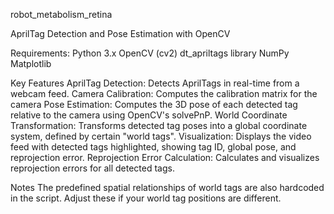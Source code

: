 robot_metabolism_retina

AprilTag Detection and Pose Estimation with OpenCV

Requirements:
Python 3.x
OpenCV (cv2)
dt_apriltags library
NumPy
Matplotlib

Key Features
AprilTag Detection: Detects AprilTags in real-time from a webcam feed.
Camera Calibration: Computes the calibration matrix for the camera
Pose Estimation: Computes the 3D pose of each detected tag relative to the camera using OpenCV's solvePnP.
World Coordinate Transformation: Transforms detected tag poses into a global coordinate system, defined by certain "world tags".
Visualization: Displays the video feed with detected tags highlighted, showing tag ID, global pose, and reprojection error.
Reprojection Error Calculation: Calculates and visualizes reprojection errors for all detected tags.

Notes
The predefined spatial relationships of world tags are also hardcoded in the script. Adjust these if your world tag positions are different.
